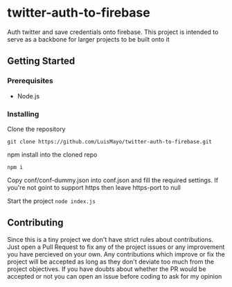 # twitter-auth-to-firebase
Auth twitter and save credentials onto firebase. This project is intended to serve as a backbone for larger projects to be built onto it


## Getting Started

### Prerequisites

 - Node.js

### Installing

Clone the repository

```
git clone https://github.com/LuisMayo/twitter-auth-to-firebase.git
```
npm install into the cloned repo
```
npm i
```
Copy conf/conf-dummy.json into conf.json and fill the required settings. If you're not goint to support https then leave https-port to null

Start the project
`node index.js`

## Contributing
Since this is a tiny project we don't have strict rules about contributions. Just open a Pull Request to fix any of the project issues or any improvement you have percieved on your own. Any contributions which improve or fix the project will be accepted as long as they don't deviate too much from the project objectives. If you have doubts about whether the PR would be accepted or not you can open an issue before coding to ask for my opinion
